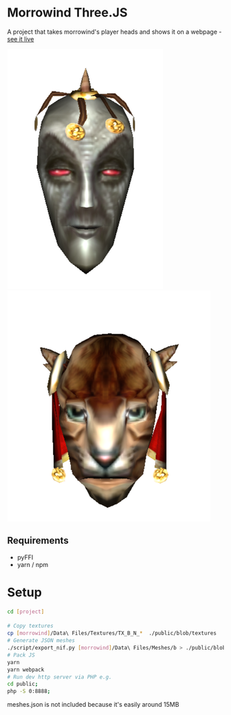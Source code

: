 # Morrowind Three.JS

A project that takes morrowind's player heads and shows it on a webpage - [see it live](https://zt.je/mw/)

![](examples/Z9x9jF6.png) ![](examples/ZmJe6PQ.png)

## Requirements

- pyFFI
- yarn / npm

# Setup

```bash
cd [project]

# Copy textures
cp [morrowind]/Data\ Files/Textures/TX_B_N_*  ./public/blob/textures
# Generate JSON meshes
./script/export_nif.py [morrowind]/Data\ Files/Meshes/b > ./public/blob/meshes.json
# Pack JS
yarn
yarn webpack
# Run dev http server via PHP e.g.
cd public;
php -S 0:8888;
```

meshes.json is not included because it's easily around 15MB